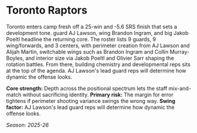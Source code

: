 # Toronto Raptors

Toronto enters camp fresh off a 25-win and -5.6 SRS finish that sets a development tone. guard AJ Lawson, wing Brandon Ingram, and big Jakob Poeltl headline the returning core.
The roster lists 9 guards, 9 wing/forwards, and 3 centers, with perimeter creation from AJ Lawson and Alijah Martin, switchable wings such as Brandon Ingram and Collin Murray-Boyles, and interior size via Jakob Poeltl and Olivier Sarr shaping the rotation battles.
From there, building chemistry and developmental reps sits at the top of the agenda. AJ Lawson's lead guard reps will determine how dynamic the offense looks.

**Core strength:** Depth across the positional spectrum lets the staff mix-and-match without sacrificing identity.
**Primary risk:** The margin for error tightens if perimeter shooting variance swings the wrong way.
**Swing factor:** AJ Lawson's lead guard reps will determine how dynamic the offense looks.

_Season: 2025-26_
